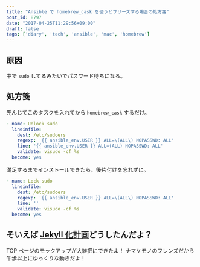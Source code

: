 ```yaml
---
title: "Ansible で homebrew_cask を使うとフリーズする場合の処方箋"
post_id: 8797
date: "2017-04-25T11:29:56+09:00"
draft: false
tags: ['diary', 'tech', 'ansible', 'mac', 'homebrew']
---
```


## 原因

中で `sudo` してるみたいでパスワード待ちになる。

## 処方箋

先んじてこのタスクを入れてから `homebrew_cask` するだけ。

<!-- more -->

```YAML
- name: Unlock sudo
  lineinfile:
    dest: /etc/sudoers
    regexp: '{{ ansible_env.USER }} ALL=\(ALL\) NOPASSWD: ALL'
    line: '{{ ansible_env.USER }} ALL=(ALL) NOPASSWD: ALL'
    validate: visudo -cf %s
  become: yes
```

満足するまでインストールできたら、後片付けを忘れずに。

```YAML
- name: Lock sudo
  lineinfile:
    dest: /etc/sudoers
    regexp: '{{ ansible_env.USER }} ALL=\(ALL\) NOPASSWD: ALL'
    line: ''
    validate: visudo -cf %s
  become: yes
```

## そいえば [Jekyll 化計画](/posts/blog/2017/02/09-wordpress-to-jekyll.ja.md)どうしたんだよ？

TOP ページのモックアップが大雑把にできたよ！ ナマケモノのフレンズだから牛歩以上にゆっくりな動きだよ！
